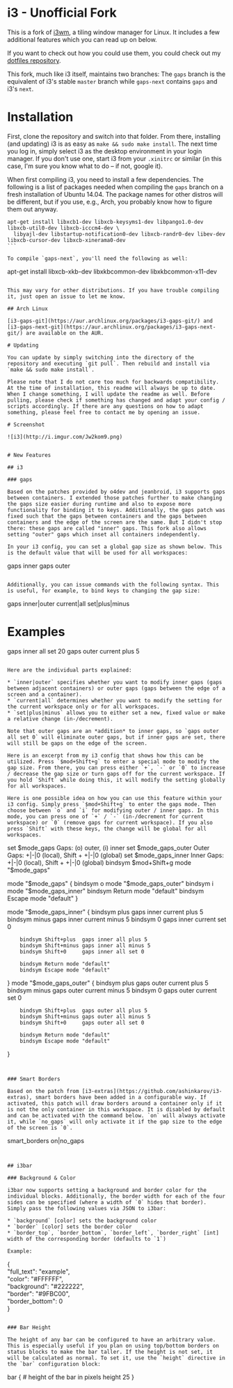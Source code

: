 # i3 - Unofficial Fork

This is a fork of [i3wm](http://www.i3wm.org), a tiling window manager for Linux. It includes a few additional features which you can read up on below.

If you want to check out how you could use them, you could check out my [dotfiles repository](https://www.github.com/Airblader/dotfiles).

This fork, much like i3 itself, maintains two branches: The `gaps` branch is the equivalent of i3's stable `master` branch while `gaps-next` contains `gaps` and i3's `next`.


# Installation

First, clone the repository and switch into that folder. From there, installing (and updating) i3 is as easy as `make && sudo make install`. The next time you log in, simply select i3 as the desktop environment in your login manager. If you don't use one, start i3 from your `.xinitrc` or similar (in this case, I'm sure you know what to do – if not, google it).

When first compiling i3, you need to install a few dependencies. The following is a list of packages needed when compiling the `gaps` branch on a fresh installation of Ubuntu 14.04. The package names for other distros will be different, but if you use, e.g., Arch, you probably know how to figure them out anyway.


````
apt-get install libxcb1-dev libxcb-keysyms1-dev libpango1.0-dev libxcb-util0-dev libxcb-icccm4-dev \
  libyajl-dev libstartup-notification0-dev libxcb-randr0-dev libev-dev libxcb-cursor-dev libxcb-xinerama0-dev
```

To compile `gaps-next`, you'll need the following as well:

````
apt-get install libxcb-xkb-dev libxkbcommon-dev libxkbcommon-x11-dev
```

This may vary for other distributions. If you have trouble compiling it, just open an issue to let me know.

## Arch Linux

[i3-gaps-git](https://aur.archlinux.org/packages/i3-gaps-git/) and [i3-gaps-next-git](https://aur.archlinux.org/packages/i3-gaps-next-git/) are available on the AUR.

# Updating

You can update by simply switching into the directory of the repository and executing `git pull`. Then rebuild and install via `make && sudo make install`.

Please note that I do not care too much for backwards compatibility. At the time of installation, this readme will always be up to date. When I change something, I will update the readme as well. Before pulling, please check if something has changed and adapt your config / scripts accordingly. If there are any questions on how to adapt something, please feel free to contact me by opening an issue.

# Screenshot

![i3](http://i.imgur.com/Jw2kom9.png)


# New Features

## i3

### gaps

Based on the patches provided by o4dev and jeanbroid, i3 supports gaps between containers. I extended those patches further to make changing the gaps size easier during runtime and also to expose more functionality for binding it to keys. Additionally, the gaps patch was fixed such that the gaps between containers and the gaps between containers and the edge of the screen are the same. But I didn't stop there: these gaps are called "inner" gaps. This fork also allows setting "outer" gaps which inset all containers independently.

In your i3 config, you can set a global gap size as shown below. This is the default value that will be used for all workspaces:

````
gaps inner <px>
gaps outer <px>
```

Additionally, you can issue commands with the following syntax. This is useful, for example, to bind keys to changing the gap size:

````
gaps inner|outer current|all set|plus|minus <px>

# Examples
gaps inner all set 20
gaps outer current plus 5
```

Here are the individual parts explained:

* `inner|outer` specifies whether you want to modify inner gaps (gaps between adjacent containers) or outer gaps (gaps between the edge of a screen and a container).
* `current|all` determines whether you want to modify the setting for the current workspace only or for all workspaces.
* `set|plus|minus` allows you to either set a new, fixed value or make a relative change (in-/decrement).

Note that outer gaps are an *addition* to inner gaps, so `gaps outer all set 0` will eliminate outer gaps, but if inner gaps are set, there will still be gaps on the edge of the screen.

Here is an excerpt from my i3 config that shows how this can be utilized. Press `$mod+Shift+g` to enter a special mode to modify the gap size. From there, you can press either `+`, `-` or `0` to increase / decrease the gap size or turn gaps off for the current workspace. If you hold `Shift` while doing this, it will modify the setting globally for all workspaces.

Here is one possible idea on how you can use this feature within your i3 config. Simply press `$mod+Shift+g` to enter the gaps mode. Then choose between `o` and `i` for modifying outer / inner gaps. In this mode, you can press one of `+` / `-` (in-/decrement for current workspace) or `0` (remove gaps for current workspace). If you also press `Shift` with these keys, the change will be global for all workspaces.

````
set $mode_gaps Gaps: (o) outer, (i) inner
set $mode_gaps_outer Outer Gaps: +|-|0 (local), Shift + +|-|0 (global)
set $mode_gaps_inner Inner Gaps: +|-|0 (local), Shift + +|-|0 (global)
bindsym $mod+Shift+g mode "$mode_gaps"

mode "$mode_gaps" {
        bindsym o      mode "$mode_gaps_outer"
        bindsym i      mode "$mode_gaps_inner"
        bindsym Return mode "default"
        bindsym Escape mode "default"
}

mode "$mode_gaps_inner" {
        bindsym plus  gaps inner current plus 5
        bindsym minus gaps inner current minus 5
        bindsym 0     gaps inner current set 0

        bindsym Shift+plus  gaps inner all plus 5
        bindsym Shift+minus gaps inner all minus 5
        bindsym Shift+0     gaps inner all set 0

        bindsym Return mode "default"
        bindsym Escape mode "default"
}
mode "$mode_gaps_outer" {
        bindsym plus  gaps outer current plus 5
        bindsym minus gaps outer current minus 5
        bindsym 0     gaps outer current set 0

        bindsym Shift+plus  gaps outer all plus 5
        bindsym Shift+minus gaps outer all minus 5
        bindsym Shift+0     gaps outer all set 0

        bindsym Return mode "default"
        bindsym Escape mode "default"
}
```


### Smart Borders

Based on the patch from [i3-extras](https://github.com/ashinkarov/i3-extras), smart borders have been added in a configurable way. If activated, this patch will draw borders around a container only if it is not the only container in this workspace. It is disabled by default and can be activated with the command below. `on` will always activate it, while `no_gaps` will only activate it if the gap size to the edge of the screen is `0`.

````
smart_borders on|no_gaps
```


## i3bar

### Background & Color

i3bar now supports setting a background and border color for the individual blocks. Additionally, the border width for each of the four sides can be specified (where a width of `0` hides that border). Simply pass the following values via JSON to i3bar:

* `background` [color] sets the background color
* `border` [color] sets the border color
* `border_top`, `border_bottom`, `border_left`, `border_right` [int] width of the corresponding border (defaults to `1`)

Example:

````
{ \
  "full_text": "example", \
  "color": "\#FFFFFF", \
  "background": "\#222222", \
  "border": "\#9FBC00", \
  "border_bottom": 0 \
}
```

### Bar Height

The height of any bar can be configured to have an arbitrary value. This is especially useful if you plan on using top/bottom borders on status blocks to make the bar taller. If the height is not set, it will be calculated as normal. To set it, use the `height` directive in the `bar` configuration block:

````
bar {
        # height of the bar in pixels
        height 25
}
```
